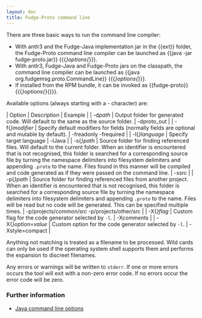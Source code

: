 ```yaml
---
layout: doc
title: Fudge-Proto command line
---
```


There are three basic ways to run the command line compiler:

* With antlr3 and the Fudge-Java implementation jar in the {{ext}} folder, the Fudge-Proto command line compiler can be launched as {{java \-jar fudge-proto.jar}} {{{_}options{_}}}.
* With antlr3, Fudge-Java and Fudge-Proto jars on the classpath, the command line compiler can be launched as {{java org.fudgemsg.proto.CommandLine}} {{{_}options{_}}}.
* If installed from the RPM bundle, it can be invoked as {{fudge-proto}} {{{_}options{_}{}}}_._

Available options (always starting with a - character) are:

| Option | Description | Example |
| -d*path* | Output folder for generated code. Will default to the same as the source folder. | -dproto_out |
| -f{_}modifier_ | Specify default modifiers for fields (normally fields are optional and mutable by default). | -freadonly -frequired |
| -l{_}language_ | Specify target language | -lJava |
| -s{_}path_ | Source folder for finding referenced files. Will default to the current folder. When an identifier is encountered that is not recognised, this folder is searched for a corresponding source file by turning the namespace delimiters into filesystem delimiters and appending ``.proto`` to the name. Files found in this manner will be compiled and code generated as if they were passed on the command line. | -ssrc |
| -p{_}path_ | Source folder for finding referenced files from another project. When an identifier is encountered that is not recognised, this folder is searched for a corresponding source file by turning the namespace delimiters into filesystem delimiters and appending ``.proto`` to the name. Files will be read but no code will be generated. This can be specified multiple times. | -p/projects/common/src -p/projects/other/src |
| -X{_}flag_ | Custom flag for the code generator selected by `-l`. | -Xcomments |
| -X{_}option_=_value_ | Custom option for the code generator selected by `-l`. | -Xstyle=compact |

Anything not matching is treated as a filename to be processed.
Wild cards can only be used if the operating system shell supports them and performs the expansion to discreet filenames.

Any errors or warnings will be written to `stderr`.
If one or more errors occurs the tool will exit with a non-zero error code.
If no errors occur the error code will be zero.

### Further information

* [Java command line options](fudge-proto-java.html)
